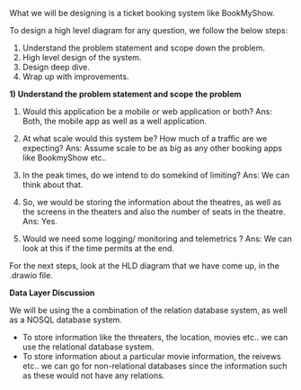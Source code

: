 What we will be designing is a ticket booking system like BookMyShow.

To design a high level diagram for any question, we follow the below steps:

1) Understand the problem statement and scope down the problem.
2) High level design of the system.
3) Design deep dive.
4) Wrap up with improvements.

**1) Understand the problem statement and scope the problem**

1) Would this application be a mobile or web application or both?
Ans: Both, the mobile app as well as a well application.

2) At what scale would this system be? How much of a traffic are we expecting?
Ans: Assume scale to be as big as any other booking apps like BookmyShow etc..

3) In the peak times, do we intend to do somekind of limiting?
Ans: We can think about that.

4) So, we would be storing the information about the theatres, as well as the screens in the theaters and also the number of seats in the theatre.
Ans: Yes.

5) Would we need some logging/ monitoring and telemetrics ?
Ans: We can look at this if the time permits at the end.


For the next steps, look at the HLD diagram that we have come up, in the .drawio file.

**Data Layer Discussion**

We will be using the a combination of the relation database system, as well as a NOSQL database system.
- To store information like the threaters, the location, movies etc.. we can use the relational database system.
- To store information about a particular movie information, the reivews etc.. we can go for non-relational databases since the information such as these would not have any relations.

